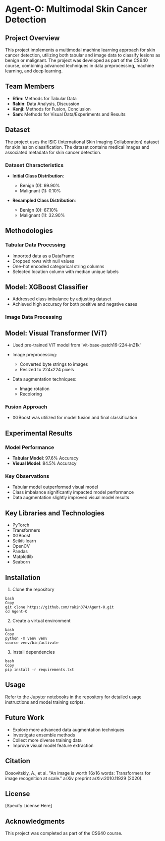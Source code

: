 # Agent-O: Multimodal Skin Cancer Detection

## Project Overview

This project implements a multimodal machine learning approach for skin cancer detection, utilizing both tabular and image data to classify lesions as benign or malignant. The project was developed as part of the CS640 course, combining advanced techniques in data preprocessing, machine learning, and deep learning.


## Team Members

- **Efim**: Methods for Tabular Data
- **Rakin**: Data Analysis, Discussion
- **Kenji**: Methods for Fusion, Conclusion
- **Sam**: Methods for Visual Data/Experiments and Results


## Dataset

The project uses the ISIC (International Skin Imaging Collaboration) dataset for skin lesion classification. The dataset contains medical images and associated metadata for skin cancer detection.


### Dataset Characteristics

- **Initial Class Distribution**:

  - Benign (0): 99.90%
  - Malignant (1): 0.10%

- **Resampled Class Distribution**:

  - Benign (0): 67.10%
  - Malignant (1): 32.90%


## Methodologies

### Tabular Data Processing

- Imported data as a DataFrame
- Dropped rows with null values
- One-hot encoded categorical string columns
- Selected location column with median unique labels


## Model: XGBoost Classifier

- Addressed class imbalance by adjusting dataset
- Achieved high accuracy for both positive and negative cases


### Image Data Processing

## Model: Visual Transformer (ViT)

- Used pre-trained ViT model from 'vit-base-patch16-224-in21k'

- Image preprocessing:

  - Converted byte strings to images
  - Resized to 224x224 pixels

- Data augmentation techniques:

  - Image rotation
  - Recoloring


### Fusion Approach

- XGBoost was utilized for model fusion and final classification


## Experimental Results

### Model Performance

- **Tabular Model**: 97.6% Accuracy
- **Visual Model**: 84.5% Accuracy


### Key Observations

- Tabular model outperformed visual model
- Class imbalance significantly impacted model performance
- Data augmentation slightly improved visual model results


## Key Libraries and Technologies

- PyTorch
- Transformers
- XGBoost
- Scikit-learn
- OpenCV
- Pandas
- Matplotlib
- Seaborn


## Installation

1. Clone the repository

<!---->

    bash
    Copy
    git clone https://github.com/rakin374/Agent-O.git
    cd Agent-O

2. Create a virtual environment

<!---->

    bash
    Copy
    python -m venv venv
    source venv/bin/activate

3. Install dependencies

<!---->

    bash
    Copy
    pip install -r requirements.txt


## Usage

Refer to the Jupyter notebooks in the repository for detailed usage instructions and model training scripts.


## Future Work

- Explore more advanced data augmentation techniques
- Investigate ensemble methods
- Collect more diverse training data
- Improve visual model feature extraction


## Citation

Dosovitskiy, A., et al. "An image is worth 16x16 words: Transformers for image recognition at scale." arXiv preprint arXiv:2010.11929 (2020).


## License

\[Specify License Here]


## Acknowledgments

This project was completed as part of the CS640 course.
